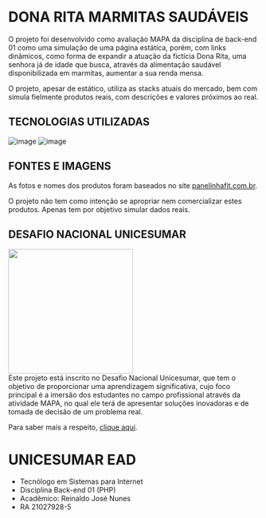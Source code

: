 #  DONA RITA MARMITAS SAUDÁVEIS

O projeto foi desenvolvido como avaliação MAPA da disciplina de back-end 01 como uma simulação de uma página estática, porém, com links dinâmicos, como forma de expandir a atuação da fictícia Dona Rita, uma senhora já de idade que busca, através da alimentação saudável disponibilizada em marmitas, aumentar a sua renda mensa.

O projeto, apesar de estático, utiliza as stacks atuais do mercado, bem com simula fielmente produtos reais, com descrições e valores próximos ao real. 

## TECNOLOGIAS UTILIZADAS
![image](https://img.shields.io/badge/Bootstrap-563D7C?style=for-the-badge&logo=bootstrap&logoColor=white)
![image](https://img.shields.io/badge/PHP-777BB4?style=for-the-badge&logo=php&logoColor=white)


## FONTES E IMAGENS
As fotos e nomes dos produtos foram baseados no site [panelinhafit.com.br](https://panelinhafit.com.br/).

O projeto não tem como intenção se apropriar nem comercializar estes produtos. Apenas tem por objetivo simular dados reais.


## DESAFIO NACIONAL UNICESUMAR

<img src="https://i.ytimg.com/vi/sKA-A2mnSpQ/mqdefault.jpg" width="250px">
<br />
Este projeto está inscrito no Desafio Nacional Unicesumar, que tem o objetivo de proporcionar uma aprendizagem significativa, cujo foco principal é a imersão dos estudantes no campo profissional através da atividade MAPA, no qual ele terá de apresentar soluções inovadoras e de tomada de decisão de um problema real. 

Para saber mais a respeito, [clique aqui](https://www.sites.google.com/unicesumar.com.br/desafio-nacional).


# UNICESUMAR EAD
- Tecnólogo em Sistemas para Internet
- Disciplina Back-end 01 (PHP)
- Acadêmico: Reinaldo José Nunes
- RA 21027928-5